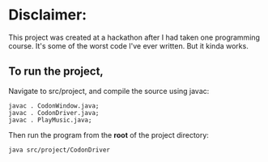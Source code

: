 # Disclaimer:

This project was created at a hackathon after I had taken one programming course. It's some of the worst code I've ever written. But it kinda works. 

## To run the project,

Navigate to src/project, and compile the source using javac:

```Sh
javac . CodonWindow.java;
javac . CodonDriver.java;
javac . PlayMusic.java;
```

Then run the program from the **root** of the project directory:

```Sh
java src/project/CodonDriver
```
